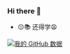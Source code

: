### Hi there 👋


- 😔📚 还得学😩

[![我的 GitHub 数据](https://github-readme-stats.vercel.app/api?username=zhuiguang49
)]()

